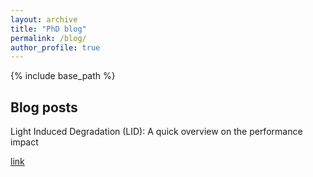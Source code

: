 ```yaml
---
layout: archive
title: "PhD blog"
permalink: /blog/
author_profile: true
---
```


{% include base_path %}


## Blog posts


<a url=/blog/lid_blog/>Light Induced Degradation (LID): A quick overview on the performance impact</a>

<a href="https://github.com/AlexandreHugoMathieu/pvfault_detection">link</a>